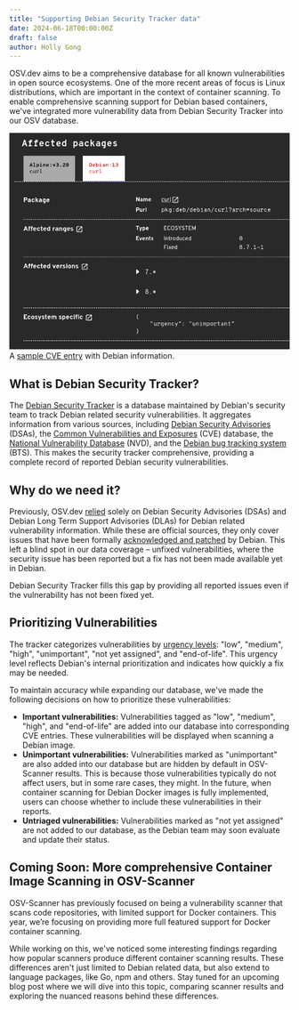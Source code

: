 ```yaml
---
title: "Supporting Debian Security Tracker data"
date: 2024-06-18T00:00:00Z
draft: false
author: Holly Gong
---
```


OSV.dev aims to be a comprehensive database for all known vulnerabilities in open source ecosystems. One of the more recent areas of focus is Linux distributions, which are important in the context of container scanning. To enable comprehensive scanning support for Debian based containers, we've integrated more vulnerability data from Debian Security Tracker into our OSV database.

![Screenshot of Debian Security Tracker data on OSV.dev](debian.png "Screenshot of Debian Security Tracker data on OSV.dev")
A [sample CVE entry](https://osv.dev/vulnerability/CVE-2024-2466) with Debian information. 


## What is Debian Security Tracker?
The [Debian Security Tracker](https://security-tracker.debian.org/tracker/) is a database maintained by Debian's security team to track Debian related security vulnerabilities. It aggregates information from various sources, including [Debian Security Advisories](https://www.debian.org/security/#DSAS) (DSAs), the [Common Vulnerabilities and Exposures](https://www.cve.org/) (CVE) database, the [National Vulnerability Database](https://nvd.nist.gov/) (NVD), and the [Debian bug tracking system](https://www.debian.org/Bugs/) (BTS). This makes the security tracker comprehensive, providing a complete record of reported Debian security vulnerabilities.

## Why do we need it?
Previously, OSV.dev [relied](https://google.github.io/osv.dev/data/#converted-data) solely on Debian Security Advisories (DSAs) and Debian Long Term Support Advisories (DLAs) for Debian related vulnerability information. While these are official sources, they only cover issues that have been formally [acknowledged and patched](https://www.debian.org/doc/manuals/securing-debian-manual/dsa.en.html) by Debian. This left a blind spot in our data coverage – unfixed vulnerabilities, where the security issue has been reported but a fix has not been made available yet in Debian.

Debian Security Tracker fills this gap by providing all reported issues even if the vulnerability has not been fixed yet.

## Prioritizing Vulnerabilities
The tracker categorizes vulnerabilities by [urgency levels](https://security-team.debian.org/security_tracker.html#severity-levels): "low", "medium", "high", "unimportant", "not yet assigned", and "end-of-life". This urgency level reflects Debian's internal prioritization and indicates how quickly a fix may be needed.

To maintain accuracy while expanding our database, we've made the following decisions on how to prioritize these vulnerabilities:

- **Important vulnerabilities:** Vulnerabilities tagged as "low", "medium", "high", and "end-of-life" are added into our database into corresponding CVE entries. These vulnerabilities will be displayed when scanning a Debian image. 
- **Unimportant vulnerabilities:** Vulnerabilities marked as "unimportant" are also added into our database but are hidden by default in OSV-Scanner results. This is because those vulnerabilities typically do not affect users, but in some rare cases, they might. In the future, when container scanning for Debian Docker images is fully implemented, users can choose whether to include these vulnerabilities in their reports.
- **Untriaged vulnerabilities:** Vulnerabilities marked as "not yet assigned" are not added to our database, as the Debian team may soon evaluate and update their status.

## Coming Soon: More comprehensive Container Image Scanning in OSV-Scanner
OSV-Scanner has previously focused on being a vulnerability scanner that scans code repositories, with limited support for Docker containers. This year, we’re focusing on providing more full featured support for Docker container scanning.

While working on this, we've noticed some interesting findings regarding how popular scanners produce different container scanning results. These differences aren't just limited to Debian related data, but also extend to language packages, like Go, npm and others. Stay tuned for an upcoming blog post where we will dive into this topic, comparing scanner results and exploring the nuanced reasons behind these differences.

